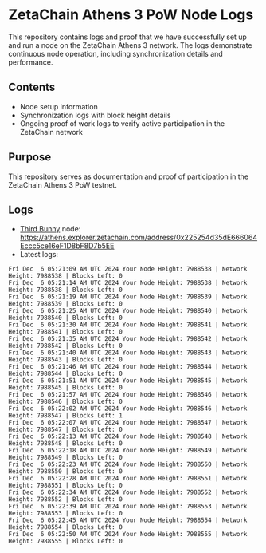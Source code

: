 # ZetaChain Athens 3 PoW Node Logs
This repository contains logs and proof that we have successfully set up and run a node on the ZetaChain Athens 3 network. The logs demonstrate continuous node operation, including synchronization details and performance.

## Contents
- Node setup information
- Synchronization logs with block height details
- Ongoing proof of work logs to verify active participation in the ZetaChain network

## Purpose
This repository serves as documentation and proof of participation in the ZetaChain Athens 3 PoW testnet.

## Logs

- [Third Bunny](https://thirdbunny.xyz/) node: https://athens.explorer.zetachain.com/address/0x225254d35dE666064Eccc5ce16eF1D8bF8D7b5EE
- Latest logs:
```
Fri Dec  6 05:21:09 AM UTC 2024 Your Node Height: 7988538 | Network Height: 7988538 | Blocks Left: 0
Fri Dec  6 05:21:14 AM UTC 2024 Your Node Height: 7988538 | Network Height: 7988538 | Blocks Left: 0
Fri Dec  6 05:21:19 AM UTC 2024 Your Node Height: 7988539 | Network Height: 7988539 | Blocks Left: 0
Fri Dec  6 05:21:25 AM UTC 2024 Your Node Height: 7988540 | Network Height: 7988540 | Blocks Left: 0
Fri Dec  6 05:21:30 AM UTC 2024 Your Node Height: 7988541 | Network Height: 7988541 | Blocks Left: 0
Fri Dec  6 05:21:35 AM UTC 2024 Your Node Height: 7988542 | Network Height: 7988542 | Blocks Left: 0
Fri Dec  6 05:21:40 AM UTC 2024 Your Node Height: 7988543 | Network Height: 7988543 | Blocks Left: 0
Fri Dec  6 05:21:46 AM UTC 2024 Your Node Height: 7988544 | Network Height: 7988544 | Blocks Left: 0
Fri Dec  6 05:21:51 AM UTC 2024 Your Node Height: 7988545 | Network Height: 7988545 | Blocks Left: 0
Fri Dec  6 05:21:57 AM UTC 2024 Your Node Height: 7988546 | Network Height: 7988546 | Blocks Left: 0
Fri Dec  6 05:22:02 AM UTC 2024 Your Node Height: 7988546 | Network Height: 7988547 | Blocks Left: 1
Fri Dec  6 05:22:07 AM UTC 2024 Your Node Height: 7988547 | Network Height: 7988547 | Blocks Left: 0
Fri Dec  6 05:22:13 AM UTC 2024 Your Node Height: 7988548 | Network Height: 7988548 | Blocks Left: 0
Fri Dec  6 05:22:18 AM UTC 2024 Your Node Height: 7988549 | Network Height: 7988549 | Blocks Left: 0
Fri Dec  6 05:22:23 AM UTC 2024 Your Node Height: 7988550 | Network Height: 7988550 | Blocks Left: 0
Fri Dec  6 05:22:28 AM UTC 2024 Your Node Height: 7988551 | Network Height: 7988551 | Blocks Left: 0
Fri Dec  6 05:22:34 AM UTC 2024 Your Node Height: 7988552 | Network Height: 7988552 | Blocks Left: 0
Fri Dec  6 05:22:39 AM UTC 2024 Your Node Height: 7988553 | Network Height: 7988553 | Blocks Left: 0
Fri Dec  6 05:22:45 AM UTC 2024 Your Node Height: 7988554 | Network Height: 7988554 | Blocks Left: 0
Fri Dec  6 05:22:50 AM UTC 2024 Your Node Height: 7988555 | Network Height: 7988555 | Blocks Left: 0
```
